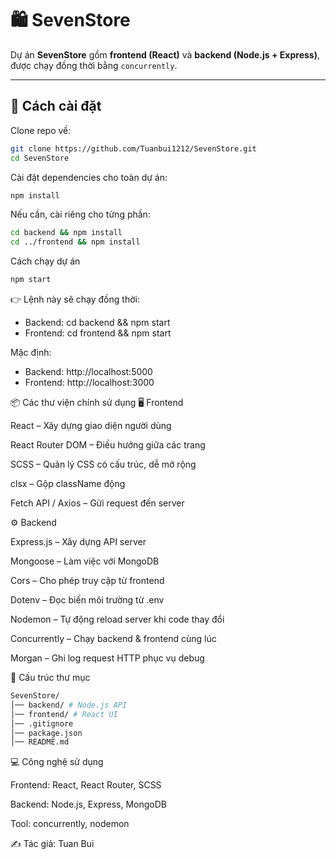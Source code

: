 # 🛍️ SevenStore

Dự án **SevenStore** gồm **frontend (React)** và **backend (Node.js + Express)**, được chạy đồng thời bằng `concurrently`.

---

## 🚀 Cách cài đặt

Clone repo về:

```bash
git clone https://github.com/Tuanbui1212/SevenStore.git
cd SevenStore
```

Cài đặt dependencies cho toàn dự án:

```bash
npm install
```

Nếu cần, cài riêng cho từng phần:

```bash
cd backend && npm install
cd ../frontend && npm install
```

Cách chạy dự án

```bash
npm start
```

👉 Lệnh này sẽ chạy đồng thời:

- Backend: cd backend && npm start
- Frontend: cd frontend && npm start

Mặc định:

- Backend: http://localhost:5000
- Frontend: http://localhost:3000

📦 Các thư viện chính sử dụng
🖥️ Frontend

React – Xây dựng giao diện người dùng

React Router DOM – Điều hướng giữa các trang

SCSS – Quản lý CSS có cấu trúc, dễ mở rộng

clsx – Gộp className động

Fetch API / Axios – Gửi request đến server

⚙️ Backend

Express.js – Xây dựng API server

Mongoose – Làm việc với MongoDB

Cors – Cho phép truy cập từ frontend

Dotenv – Đọc biến môi trường từ .env

Nodemon – Tự động reload server khi code thay đổi

Concurrently – Chạy backend & frontend cùng lúc

Morgan – Ghi log request HTTP phục vụ debug

📂 Cấu trúc thư mục

```bash
SevenStore/
│── backend/ # Node.js API
│── frontend/ # React UI
│── .gitignore
│── package.json
│── README.md
```

💻 Công nghệ sử dụng

Frontend: React, React Router, SCSS

Backend: Node.js, Express, MongoDB

Tool: concurrently, nodemon

✍️ Tác giả: Tuan Bui
